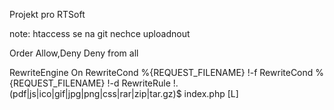 Projekt pro RTSoft

note: htaccess se na git nechce uploadnout

Order Allow,Deny
Deny from all

RewriteEngine On
RewriteCond %{REQUEST_FILENAME} !-f
RewriteCond %{REQUEST_FILENAME} !-d
RewriteRule !\.(pdf|js|ico|gif|jpg|png|css|rar|zip|tar\.gz)$ index.php [L]


